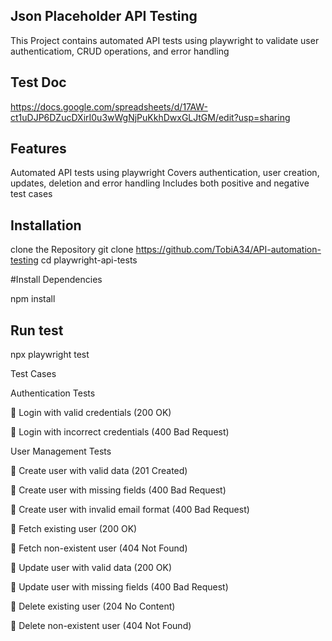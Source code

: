 ## Json Placeholder API Testing 

This Project contains automated API tests using playwright to validate user authenticatiom, CRUD operations, and error handling

## Test Doc
https://docs.google.com/spreadsheets/d/17AW-ct1uDJP6DZucDXirI0u3wWgNjPuKkhDwxGLJtGM/edit?usp=sharing

## Features 

Automated API tests using playwright 
Covers authentication, user creation, updates, deletion and error handling
Includes both positive and negative test cases


## Installation

clone the Repository
git clone https://github.com/TobiA34/API-automation-testing
cd playwright-api-tests

#Install Dependencies

npm install


## Run test

npx playwright test

 Test Cases

 Authentication Tests

🔹 Login with valid credentials (200 OK)

🔹 Login with incorrect credentials (400 Bad Request)

 User Management Tests

🔹 Create user with valid data (201 Created)

🔹 Create user with missing fields (400 Bad Request)

🔹 Create user with invalid email format (400 Bad Request)

🔹 Fetch existing user (200 OK)

🔹 Fetch non-existent user (404 Not Found)

🔹 Update user with valid data (200 OK)

🔹 Update user with missing fields (400 Bad Request)

🔹 Delete existing user (204 No Content)

🔹 Delete non-existent user (404 Not Found)


